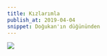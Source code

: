 ```yaml
---
title: Kızlarımla
publish_at: 2019-04-04
snippet: Doğukan'ın düğününden
---
```


<img src=/kizlarimla.png>

